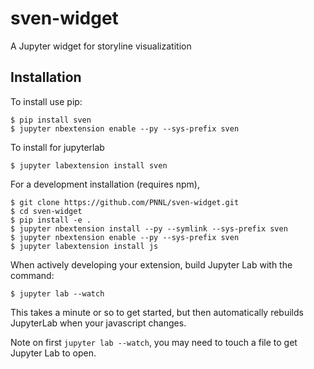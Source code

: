 sven-widget
===============================

A Jupyter widget for storyline visualizatition

Installation
------------

To install use pip:

    $ pip install sven
    $ jupyter nbextension enable --py --sys-prefix sven

To install for jupyterlab

    $ jupyter labextension install sven

For a development installation (requires npm),

    $ git clone https://github.com/PNNL/sven-widget.git
    $ cd sven-widget
    $ pip install -e .
    $ jupyter nbextension install --py --symlink --sys-prefix sven
    $ jupyter nbextension enable --py --sys-prefix sven
    $ jupyter labextension install js

When actively developing your extension, build Jupyter Lab with the command:

    $ jupyter lab --watch

This takes a minute or so to get started, but then automatically rebuilds JupyterLab when your javascript changes.

Note on first `jupyter lab --watch`, you may need to touch a file to get Jupyter Lab to open.

